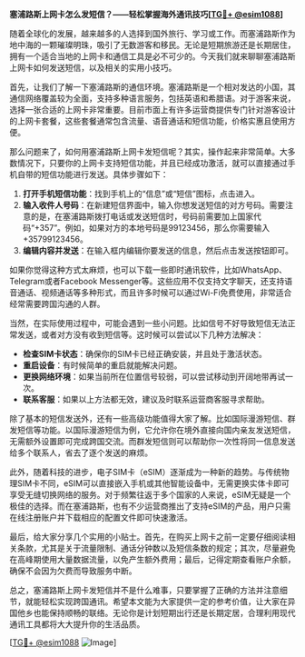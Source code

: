 **塞浦路斯上网卡怎么发短信？——轻松掌握海外通讯技巧[[TG💪+ @esim1088](https://t.me/s/esim1088)]**

随着全球化的发展，越来越多的人选择到国外旅行、学习或工作。而塞浦路斯作为地中海的一颗璀璨明珠，吸引了无数游客和移民。无论是短期旅游还是长期居住，拥有一个适合当地的上网卡和通信工具是必不可少的。今天我们就来聊聊塞浦路斯上网卡如何发送短信，以及相关的实用小技巧。

首先，让我们了解一下塞浦路斯的通信环境。塞浦路斯是一个相对发达的小国，其通信网络覆盖较为全面，支持多种语言服务，包括英语和希腊语。对于游客来说，选择一张合适的上网卡非常重要。目前市面上有许多运营商提供专门针对游客设计的上网卡套餐，这些套餐通常包含流量、语音通话和短信功能，价格实惠且使用方便。

那么问题来了，如何用塞浦路斯上网卡发短信呢？其实，操作起来非常简单。大多数情况下，只要你的上网卡支持短信功能，并且已经成功激活，就可以直接通过手机自带的短信功能进行发送。具体步骤如下：

1. **打开手机短信功能**：找到手机上的“信息”或“短信”图标，点击进入。
2. **输入收件人号码**：在新建短信界面中，输入你想发送短信的对方号码。需要注意的是，在塞浦路斯拨打电话或发送短信时，号码前需要加上国家代码“+357”。例如，如果对方的本地号码是99123456，那么你需要输入+35799123456。
3. **编辑内容并发送**：在输入框内编辑你要发送的信息，然后点击发送按钮即可。

如果你觉得这种方式太麻烦，也可以下载一些即时通讯软件，比如WhatsApp、Telegram或者Facebook Messenger等。这些应用不仅支持文字聊天，还支持语音通话、视频通话等多种形式，而且许多时候可以通过Wi-Fi免费使用，非常适合经常需要跨国沟通的人群。

当然，在实际使用过程中，可能会遇到一些小问题。比如信号不好导致短信无法正常发送，或者对方没有收到短信等。这时候可以尝试以下几种方法解决：

- **检查SIM卡状态**：确保你的SIM卡已经正确安装，并且处于激活状态。
- **重启设备**：有时候简单的重启就能解决问题。
- **更换网络环境**：如果当前所在位置信号较弱，可以尝试移动到开阔地带再试一次。
- **联系客服**：如果以上方法都无效，建议及时联系运营商客服寻求帮助。

除了基本的短信发送外，还有一些高级功能值得大家了解。比如国际漫游短信、群发短信等功能。以国际漫游短信为例，它允许你在境外直接向国内亲友发送短信，无需额外设置即可完成跨国交流。而群发短信则可以帮助你一次性将同一信息发送给多个联系人，省去了逐个发送的麻烦。

此外，随着科技的进步，电子SIM卡（eSIM）逐渐成为一种新的趋势。与传统物理SIM卡不同，eSIM可以直接嵌入手机或其他智能设备中，无需更换实体卡即可享受无缝切换网络的服务。对于频繁往返于多个国家的人来说，eSIM无疑是一个极佳的选择。而在塞浦路斯，也有不少运营商推出了支持eSIM的产品，用户只需在线注册账户并下载相应的配置文件即可快速激活。

最后，给大家分享几个实用的小贴士。首先，在购买上网卡之前一定要仔细阅读相关条款，尤其是关于流量限制、通话分钟数以及短信条数的规定；其次，尽量避免在高峰期使用大量数据流量，以免产生额外费用；最后，记得定期查看账户余额，确保不会因为欠费而导致服务中断。

总之，塞浦路斯上网卡发短信并不是什么难事，只要掌握了正确的方法并注意细节，就能轻松实现跨国通讯。希望本文能为大家提供一定的参考价值，让大家在异国他乡也能保持顺畅的联络。无论你是计划短期出行还是长期定居，合理利用现代通讯工具都将大大提升你的生活品质。

[[TG💪+ @esim1088](https://t.me/s/esim1088) ![Image](https://i.postimg.cc/4NQfJmqS/Snipaste-2025-05-13-00-14-12.png)]